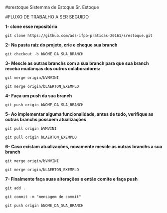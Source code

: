 #srestoque
Sistemma de Estoque Sr. Estoque

#FLUXO DE TRABALHO A SER SEGUIDO

**1- clone esse repositório**

`git clone https://github.com/ads-ifpb-praticas-20161/srestoque.git`

**2- Na pasta raiz do projeto, crie e cheque sua branch**

` git checkout -b bNOME_DA_SUA_BRANCH `

**3- Mescle as outras branchs com a sua branch para que sua branch receba mudanças dos outros colaboradores:**

`git merge origin/bVMVINI`

` git merge origin/bLAERTON_EXEMPLO `

**4- Faça um push da sua branch**

` git push origin bNOME_DA_SUA_BRANCH `

**5- Ao implementar alguma funcionalidade, antes de tudo, verifique as outras branchs possuem atualizações**

` git pull origin bVMVINI `

` git pull origin bLAERTON_EXEMPLO `

**6- Caso existam atualizações, novamente mescle as outras branchs a sua branch**

`git merge origin/bVMVINI`

` git merge origin/bLAERTON_EXEMPLO `

**7- Finalmente faça suas alterações e então comite e faça push**

` git add . `

` git commit -m "mensagem de commit" `

` git push origin bNOME_DA_SUA_BRANCH `


